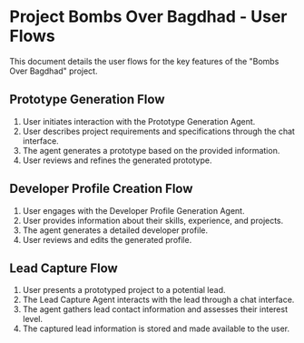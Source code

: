 # Project Bombs Over Bagdhad - User Flows
This document details the user flows for the key features of the "Bombs Over Bagdhad" project.

## Prototype Generation Flow
1. User initiates interaction with the Prototype Generation Agent.
2. User describes project requirements and specifications through the chat interface.
3. The agent generates a prototype based on the provided information.
4. User reviews and refines the generated prototype.

## Developer Profile Creation Flow
1. User engages with the Developer Profile Generation Agent.
2. User provides information about their skills, experience, and projects.
3. The agent generates a detailed developer profile.
4. User reviews and edits the generated profile.

## Lead Capture Flow
1. User presents a prototyped project to a potential lead.
2. The Lead Capture Agent interacts with the lead through a chat interface.
3. The agent gathers lead contact information and assesses their interest level.
4. The captured lead information is stored and made available to the user.